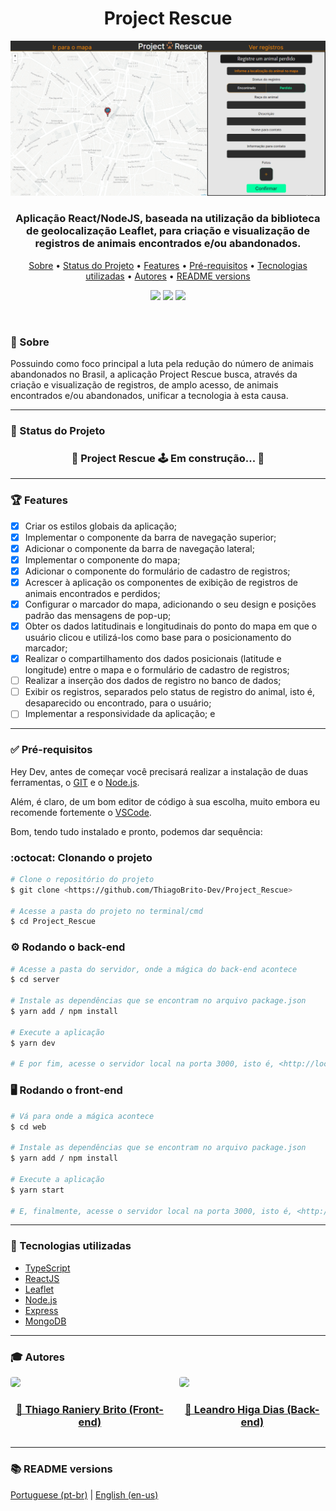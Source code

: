 <h1 align="center">Project Rescue</h1>

<div align="center">
    <img src="./assets/banner.png">
</div>

<h3 align="center"> 
    Aplicação React/NodeJS, baseada na utilização da biblioteca de geolocalização Leaflet, para criação e visualização de registros de animais encontrados e/ou abandonados.
</h3>

<p align="center">
    <a href="#-sobre">Sobre</a> •
    <a href="#-status-do-projeto">Status do Projeto</a> • 
    <a href="#-features">Features</a> • 
    <a href="#-pré-requisitos">Pré-requisitos</a> • 
    <a href="#-tecnologias-utilizadas">Tecnologias utilizadas</a> • 
    <a href="#-autores">Autores</a> •
    <a href="#-readme-versions">README versions</a>
</p>

<p align="center">
    <img src="https://img.shields.io/static/v1?label=LICENSE&message=MIT&color=00FFA3&style=for-the-badge" />
    <img src="https://img.shields.io/static/v1?label=yarn&message=v1.22.5&color=00FFA3&style=for-the-badge" />
    <img src="https://img.shields.io/static/v1?label=dependencies&message=up-to-date&color=00FFA3&style=for-the-badge&logo" />
</p>

<br/>

### 🎯 Sobre

Possuindo como foco principal a luta pela redução do número de animais abandonados no Brasil, a aplicação Project Rescue busca, através da criação e visualização de registros, de amplo acesso, de animais encontrados e/ou abandonados, unificar a tecnologia à esta causa.

<hr />

### 🏁 Status do Projeto
<h3 align="center">
	🚧 Project Rescue 🕹️  Em construção...  🚧
</h3>

<hr />

### 🏆 Features

- [X] Criar os estilos globais da aplicação;
- [X] Implementar o componente da barra de navegação superior;
- [X] Adicionar o componente da barra de navegação lateral;
- [X] Implementar o componente do mapa;
- [X] Adicionar o componente do formulário de cadastro de registros;
- [X] Acrescer à aplicação os componentes de exibição de registros de animais encontrados e perdidos;
- [X] Configurar o marcador do mapa, adicionando o seu design e posições padrão das mensagens de pop-up;
- [x] Obter os dados latitudinais e longitudinais do ponto do mapa em que o usuário clicou e utilizá-los como base para o posicionamento do marcador;
- [x] Realizar o compartilhamento dos dados posicionais (latitude e longitude) entre o mapa e o formulário de cadastro de registros;
- [ ] Realizar a inserção dos dados de registro no banco de dados;
- [ ] Exibir os registros, separados pelo status de registro do animal, isto é, desaparecido ou encontrado, para o usuário;
- [ ] Implementar a responsividade da aplicação; e

<hr />

### ✅ Pré-requisitos

Hey Dev, antes de começar você precisará realizar a instalação de duas ferramentas, o [GIT](https://git-scm.com) e o [Node.js](https://nodejs.org/en/). 

Além, é claro, de um bom editor de código à sua escolha, muito embora eu recomende fortemente o [VSCode](https://code.visualstudio.com/).

Bom, tendo tudo instalado e pronto, podemos dar sequência:

### :octocat: Clonando o projeto
```bash
# Clone o repositório do projeto
$ git clone <https://github.com/ThiagoBrito-Dev/Project_Rescue>

# Acesse a pasta do projeto no terminal/cmd
$ cd Project_Rescue
```

### ⚙️ Rodando o back-end

```bash
# Acesse a pasta do servidor, onde a mágica do back-end acontece
$ cd server

# Instale as dependências que se encontram no arquivo package.json
$ yarn add / npm install

# Execute a aplicação
$ yarn dev

# E por fim, acesse o servidor local na porta 3000, isto é, <http://localhost:3000>
```

### 🖥️ Rodando o front-end

```bash
# Vá para onde a mágica acontece
$ cd web

# Instale as dependências que se encontram no arquivo package.json
$ yarn add / npm install

# Execute a aplicação
$ yarn start

# E, finalmente, acesse o servidor local na porta 3000, isto é, <http://localhost:3000>
```

<hr />

### 🔮 Tecnologias utilizadas
- [TypeScript](https://www.typescriptlang.org/)
- [ReactJS](https://pt-br.reactjs.org/)
- [Leaflet](https://leafletjs.com/)
- [Node.js](https://nodejs.org/en/)
- [Express](https://expressjs.com/pt-br/)
- [MongoDB](https://www.mongodb.com/cloud/atlas/lp/try2?utm_source=google&utm_campaign=gs_americas_brazil_search_core_brand_atlas_desktop&utm_term=mongodb&utm_medium=cpc_paid_search&utm_ad=e&utm_ad_campaign_id=12212624308&gclid=Cj0KCQiAv6yCBhCLARIsABqJTjYiu8ZvQZLyxuv1uIqJGJDDGIv2Qju9dCqarAaLSnQIWAc1uFkB3qkaAlbIEALw_wcB)

<hr />

### 🎓 Autores

<div style="display: flex; justify-content: center; gap: 16px">
    <div>
        <img src="https://github.com/ThiagoBrito-Dev.png" width="275px" style="border-radius: 4px">
        <h3 align="center"><a href="https://github.com/ThiagoBrito-Dev">🤝 Thiago Raniery Brito (Front-end)</a></h3>
    </div>
    <div>
        <img src="https://github.com/leandro-hd.png" width="275px" style="border-radius: 4px">
        <h3 align="center"><a href="https://github.com/leandro-hd">🤝 Leandro Higa Dias (Back-end)</a></h3>
    </div>
</div>

<hr>

### 📚 README versions

<p>
    <a href="https://github.com/ThiagoBrito-Dev/Project_Rescue/blob/main/README.md">Portuguese (pt-br)</a>
    |
    <a href="https://github.com/ThiagoBrito-Dev/Project_Rescue/blob/main/README-en.md">English (en-us)</a>
</p>
